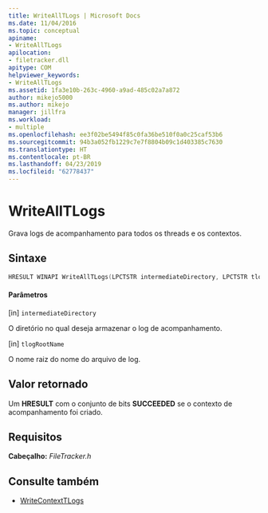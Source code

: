 ```yaml
---
title: WriteAllTLogs | Microsoft Docs
ms.date: 11/04/2016
ms.topic: conceptual
apiname:
- WriteAllTLogs
apilocation:
- filetracker.dll
apitype: COM
helpviewer_keywords:
- WriteAllTLogs
ms.assetid: 1fa3e10b-263c-4960-a9ad-485c02a7a872
author: mikejo5000
ms.author: mikejo
manager: jillfra
ms.workload:
- multiple
ms.openlocfilehash: ee3f02be5494f85c0fa36be510f0a0c25caf53b6
ms.sourcegitcommit: 94b3a052fb1229c7e7f8804b09c1d403385c7630
ms.translationtype: HT
ms.contentlocale: pt-BR
ms.lasthandoff: 04/23/2019
ms.locfileid: "62778437"
---
```

# <a name="writealltlogs"></a>WriteAllTLogs
Grava logs de acompanhamento para todos os threads e os contextos.

## <a name="syntax"></a>Sintaxe

```cpp
HRESULT WINAPI WriteAllTLogs(LPCTSTR intermediateDirectory, LPCTSTR tlogRootName);
```

#### <a name="parameters"></a>Parâmetros
[in] `intermediateDirectory`

 O diretório no qual deseja armazenar o log de acompanhamento.

[in] `tlogRootName`

 O nome raiz do nome do arquivo de log.

## <a name="return-value"></a>Valor retornado
 Um **HRESULT** com o conjunto de bits **SUCCEEDED** se o contexto de acompanhamento foi criado.

## <a name="requirements"></a>Requisitos
 **Cabeçalho:** *FileTracker.h*

## <a name="see-also"></a>Consulte também
- [WriteContextTLogs](../msbuild/writecontexttlogs.md)